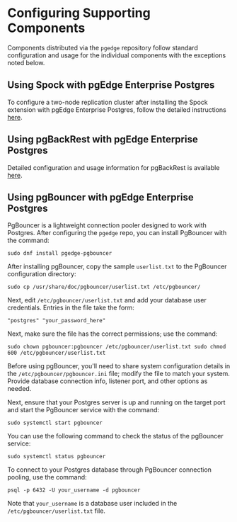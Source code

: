 # Configuring Supporting Components

Components distributed via the `pgedge` repository follow standard configuration and usage for the individual components with the exceptions noted below.

## Using Spock with pgEdge Enterprise Postgres

To configure a two-node replication cluster after installing the Spock extension with pgEdge Enterprise Postgres, follow the detailed instructions [here](https://github.com/pgEdge/spock/blob/main/docs/two_node_cluster.md).

## Using pgBackRest with pgEdge Enterprise Postgres

Detailed configuration and usage information for pgBackRest is available [here](../../platform/managing/pgbackrest.md).

## Using pgBouncer with pgEdge Enterprise Postgres

PgBouncer is a lightweight connection pooler designed to work with Postgres. After configuring the `pgedge` repo, you can install PgBouncer with the command:

`sudo dnf install pgedge-pgbouncer` 

After installing pgBouncer, copy the sample `userlist.txt` to the PgBouncer configuration directory:

`sudo cp /usr/share/doc/pgbouncer/userlist.txt /etc/pgbouncer/` 

Next, edit `/etc/pgbouncer/userlist.txt` and add your database user credentials. Entries in the file take the form:

`"postgres" "your_password_here"` 

Next, make sure the file has the correct permissions; use the command:

`sudo chown pgbouncer:pgbouncer /etc/pgbouncer/userlist.txt sudo chmod 600 /etc/pgbouncer/userlist.txt` 

Before using pgBouncer, you'll need to share system configuration details in the `/etc/pgbouncer/pgbouncer.ini` file; modify the file to match your system. Provide database connection info, listener port, and other options as needed.

Next, ensure that your Postgres server is up and running on the target port and start the PgBouncer service with the command:

`sudo systemctl start pgbouncer` 

You can use the following command to check the status of the pgBouncer service:

`sudo systemctl status pgbouncer` 

To connect to your Postgres database through PgBouncer connection pooling, use the command:

`psql -p 6432 -U your_username -d pgbouncer` 

Note that `your_username` is a database user included in the `/etc/pgbouncer/userlist.txt` file.
